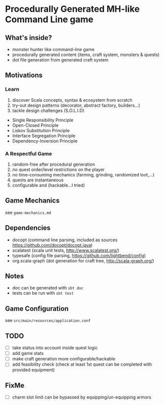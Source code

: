 # Procedurally Generated MH-like Command Line game

## What's inside?

* monster hunter like command-line game
* procedurally generated content (items, craft system, monsters & quests)
* dot file generation from generated craft system

## Motivations

### Learn

1. discover Scala concepts, syntax & ecosystem from scratch
2. try-out design patterns (decorator, abstract factory, builders...)
3. tackle design challenges (S.O.L.I.D)


* Single Responsibility Principle
* Open-Closed Principle
* Liskov Substitution Principle
* Interface Segregation Principle
* Dependency-Inversion Principle

### A Respectful Game

1. random-free after procedural generation
2. no quest order/level restrictions on the player
3. no time-consuming mechanics (farming, grinding, randomized loot,...)
4. quests are instantaneous
5. configurable and (hackable...I tried)

## Game Mechanics

see `game-mechanics.md`

## Dependencies

* docopt (command line parsing, included as sources <https://github.com/docopt/docopt.java>)
* scalatest (scala unit tests, <http://www.scalatest.org/>)
* typesafe (config file parsing, <https://github.com/lightbend/config>)
* org.scala-graph (dot generation for craft tree, <http://scala-graph.org/>)

## Notes

* doc can be generated with `sbt doc`
* tests can be run with `sbt test`

## Game Configuration

see `src/main/resources/application.conf`

## TODO

- [ ] take status into account inside quest logic
- [ ] add game stats
- [ ] make craft generation more configurable/hackable
- [ ] add feasibility check (check at least 1st quest can be completed with provided equipment)

## FixMe

- [ ] charm slot limit can be bypassed by equipping/un-equipping armors
